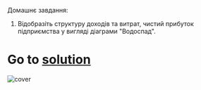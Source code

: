 Домашнє завдання:
1. Bідобразіть структуру доходів та витрат, чистий прибуток підприємства у вигляді діаграми "Водоспад".
# Go to [solution](https://public.tableau.com/app/profile/.48972542/viz/22Tableau_Marathon_2_0/sheet1?publish=yes)
![cover](https://github.com/MartynovychSerhii/Data_Analytics/blob/main/Files/img/Marathon_22.1.png)
